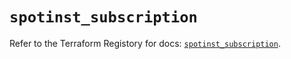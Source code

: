 # `spotinst_subscription`

Refer to the Terraform Registory for docs: [`spotinst_subscription`](https://registry.terraform.io/providers/spotinst/spotinst/1.113.0/docs/resources/subscription).
